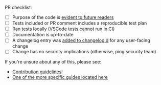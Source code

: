PR checklist:

- [ ] Purpose of the code is [evident to future readers](https://semgrep.dev/docs/contributing/contributing-code/#explaining-code)
- [ ] Tests included or PR comment includes a reproducible test plan
- [ ] Ran tests locally (VSCode tests cannot run in CI)
- [ ] Documentation is up-to-date
- [ ] A changelog entry was [added to changelog.d](https://semgrep.dev/docs/contributing/contributing-code/#adding-a-changelog-entry) for any user-facing change
- [ ] Change has no security implications (otherwise, ping security team)

If you're unsure about any of this, please see:

- [Contribution guidelines](https://semgrep.dev/docs/contributing/contributing-code)!
- [One of the more specific guides located here](https://semgrep.dev/docs/contributing/contributing/)
